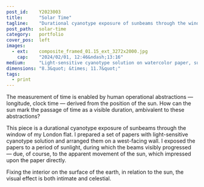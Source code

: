 ```yaml
---
post_id:    Y2023003
title:      "Solar Time"
tagline:    "Durational cyanotype exposure of sunbeams through the window."
post_path:  solar-time
category:   portfolio
cover_pos:  left
images:
  - ext:    composite_framed_01.15_ext_3272x2000.jpg
    cap:    "2024/02/01, 12:46&ndash;13:16"
medium:     "Light-sensitive cyanotype solution on watercolor paper, sunlight"
dimensions: "8.3&quot; &times; 11.7&quot;" 
tags:
  - print
---
```

The measurement of time is enabled by human operational abstractions &mdash; longitude, clock time &mdash; derived from the position of the sun. How can the sun mark the passage of time as a visible duration, ambivalent to these abstractions?

This piece is a durational cyanotype exposure of sunbeams through the window of my London flat. I prepared a set of papers with light-sensitive cyanotype solution and arranged them on a west-facing wall. I exposed the papers to a period of sunlight, during which the beams visibly progressed &mdash; due, of course, to the apparent movement of the sun, which impressed upon the paper directly.

Fixing the interior on the surface of the earth, in relation to the sun, the visual effect is both intimate and celestial.

